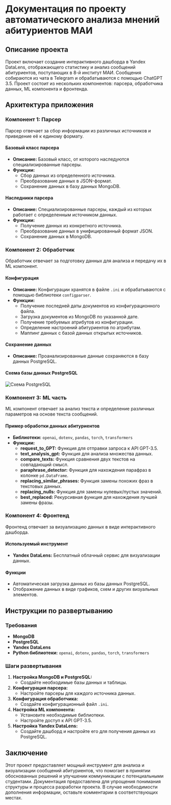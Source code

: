 # Документация по проекту автоматического анализа мнений абитуриентов МАИ

## Описание проекта

Проект включает создание интерактивного дашборда в Yandex DataLens, отображающего статистику и анализ сообщений абитуриентов, поступающих в 8-й институт МАИ. Сообщения собираются из чата в Telegram и обрабатываются с помощью ChatGPT 3.5. Проект состоит из нескольких компонентов: парсера, обработчика данных, ML компонента и фронтенда.

## Архитектура приложения

### Компонент 1: Парсер

Парсер отвечает за сбор информации из различных источников и приведение её к единому формату.

#### Базовый класс парсера
- **Описание:** Базовый класс, от которого наследуются специализированные парсеры.
- **Функции:**
  - Сбор данных из определенного источника.
  - Преобразование данных в JSON-формат.
  - Сохранение данных в базу данных MongoDB.

#### Наследники парсера
- **Описание:** Специализированные парсеры, каждый из которых работает с определенным источником данных.
- **Функции:**
  - Получение данных из конкретного источника.
  - Преобразование данных в унифицированный формат JSON.
  - Сохранение данных в MongoDB.

### Компонент 2: Обработчик

Обработчик отвечает за подготовку данных для анализа и передачу их в ML компонент.

#### Конфигурация
- **Описание:** Конфигурации хранятся в файле `.ini` и обрабатываются с помощью библиотеки `configparser`.
- **Функции:**
  - Получение последней даты документов из конфигурационного файла.
  - Загрузка документов из MongoDB по указанной дате.
  - Получение требуемых атрибутов из конфигурации.
  - Определение настроений абитуриентов по атрибутам.
  - Маппинг данных с базой данных открытых источников.

#### Сохранение данных
- **Описание:** Проанализированные данные сохраняются в базу данных PostgreSQL.

#### Схема базы данных PostgreSQL
![Схема PostgreSQL](https://github.com/vaZZZy1/AdmissionsOfficeMAI2024/assets/108530450/aa7d725f-bc14-4d1c-a08b-e532b79d0f94)

### Компонент 3: ML часть

ML компонент отвечает за анализ текста и определение различных параметров на основе текста сообщений.

#### Пример обработки данных абитуриентов
- **Библиотеки:** `openai`, `dotenv`, `pandas`, `torch`, `transformers`
- **Функции:**
  - **request_to_GPT:** Функция для отправки запроса к API GPT-3.5.
  - **text_analysis_gpt:** Функция для анализа множества данных.
  - **compare_texts:** Функция сравнения двух текстов на совпадающий смысл.
  - **paraphrase_detector:** Функция для нахождения парафраз в колонке `pd.DataFrame`.
  - **replacing_similar_phrases:** Функция замены похожих фраз в текстовых данных.
  - **replacing_nulls:** Функция для замены нулевых/пустых значений.
  - **best_replaced:** Рекурсивная функция для нахождения лучшей замены фразы.

### Компонент 4: Фронтенд

Фронтенд отвечает за визуализацию данных в виде интерактивного дашборда.

#### Используемый инструмент
- **Yandex DataLens:** Бесплатный облачный сервис для визуализации данных.

#### Функции
- Автоматическая загрузка данных из базы данных PostgreSQL.
- Отображение данных в виде графиков, схем и других визуальных элементов.

## Инструкции по развертыванию

### Требования
- **MongoDB**
- **PostgreSQL**
- **Yandex DataLens**
- **Python библиотеки:** `openai`, `dotenv`, `pandas`, `torch`, `transformers`

### Шаги развертывания
1. **Настройка MongoDB и PostgreSQL:**
   - Создайте необходимые базы данных и таблицы.
2. **Конфигурация парсера:**
   - Настройте парсеры для каждого источника данных.
3. **Конфигурация обработчика:**
   - Создайте конфигурационный файл `.ini`.
4. **Настройка ML компонента:**
   - Установите необходимые библиотеки.
   - Настройте доступ к API GPT-3.5.
5. **Настройка Yandex DataLens:**
   - Создайте дашборд и настройте его для получения данных из PostgreSQL.

## Заключение

Этот проект предоставляет мощный инструмент для анализа и визуализации сообщений абитуриентов, что помогает в принятии обоснованных решений и улучшении коммуникации с потенциальными студентами. Документация предоставлена для упрощения понимания структуры и процесса разработки проекта. В случае необходимости дополнения информации, оставьте комментарии в соответствующих местах.
